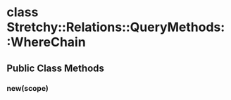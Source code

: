 # class Stretchy::Relations::QueryMethods::WhereChain [](#class-Stretchy::Relations::QueryMethods::WhereChain) [](#top)
 ## Public Class Methods
 ### new(scope) [](#method-c-new)
 